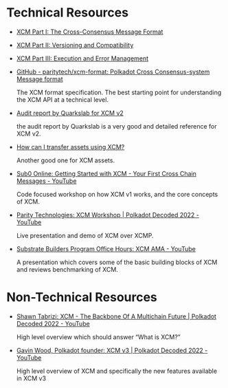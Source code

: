 
# Technical Resources
- [XCM Part I: The Cross-Consensus Message Format](https://polkadot.network/blog/xcm-the-cross-consensus-message-format/)

- [XCM Part II: Versioning and Compatibility](https://polkadot.network/blog/xcm-part-two-versioning-and-compatibility/)

- [XCM Part III: Execution and Error Management](https://polkadot.network/blog/xcm-part-three-execution-and-error-management/)

- [GitHub - paritytech/xcm-format: Polkadot Cross Consensus-system Message format](https://github.com/paritytech/xcm-format)

    The XCM format specification. The best starting point for understanding the XCM API at a technical level.

- [Audit report by Quarkslab for XCM v2](./21-12-908-REP.pdf)

  the audit report by Quarkslab is a very good and detailed reference for XCM v2.

- [How can I transfer assets using XCM?](https://substrate.stackexchange.com/questions/37/how-can-i-transfer-assets-using-xcm)

  Another good one for XCM assets.

- [Sub0 Online: Getting Started with XCM - Your First Cross Chain Messages - YouTube](https://www.youtube.com/watch?v=5cgq5jOZx9g)

    Code focused workshop on how XCM v1 works, and the core concepts of XCM.

- [Parity Technologies: XCM Workshop | Polkadot Decoded 2022 - YouTube](https://www.youtube.com/watch?v=UfxU3hUprKo)

    Live presentation and demo of XCM over XCMP.

- [Substrate Builders Program Office Hours: XCM AMA - YouTube](https://www.youtube.com/watch?v=cS8GvPGMLS0)

    A presentation which covers some of the basic building blocks of XCM and reviews benchmarking of XCM.

# Non-Technical Resources

- [Shawn Tabrizi: XCM - The Backbone Of A Multichain Future | Polkadot Decoded 2022 - YouTube](https://www.youtube.com/watch?v=2tmspefsygQ)

    High level overview which should answer “What is XCM?”

- [Gavin Wood, Polkadot founder: XCM v3 | Polkadot Decoded 2022 - YouTube](https://www.youtube.com/watch?v=K2c6xrCoQOU&t=1196s)

    High level overview of XCM and specifically the new features available in XCM v3
